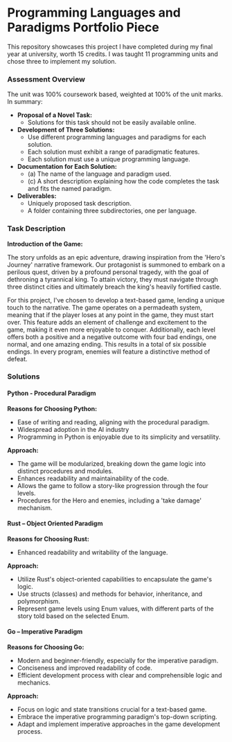 # Programming Languages and Paradigms Portfolio Piece

This repository showcases this project I have completed during my final year at university, worth 15 credits. I was taught 11 programming units and chose three to implement my solution.


### Assessment Overview

The unit was 100% coursework based, weighted at 100% of the unit marks. In summary:
- **Proposal of a Novel Task:**
  - Solutions for this task should not be easily available online.
- **Development of Three Solutions:**
  - Use different programming languages and paradigms for each solution.
  - Each solution must exhibit a range of paradigmatic features.
  - Each solution must use a unique programming language.
- **Documentation for Each Solution:**
  - (a) The name of the language and paradigm used.
  - (c) A short description explaining how the code completes the task and fits the named paradigm.
- **Deliverables:**
  - Uniquely proposed task description.
  - A folder containing three subdirectories, one per language.
  

### Task Description

**Introduction of the Game:**

The story unfolds as an epic adventure, drawing inspiration from the 'Hero's Journey' narrative framework. Our protagonist is summoned to embark on a perilous quest, driven by a profound personal tragedy, with the goal of dethroning a tyrannical king. To attain victory, they must navigate through three distinct cities and ultimately breach the king's heavily fortified castle.

For this project, I've chosen to develop a text-based game, lending a unique touch to the narrative. The game operates on a permadeath system, meaning that if the player loses at any point in the game, they must start over. This feature adds an element of challenge and excitement to the game, making it even more enjoyable to conquer. Additionally, each level offers both a positive and a negative outcome with four bad endings, one normal, and one amazing ending. This results in a total of six possible endings. In every program, enemies will feature a distinctive method of defeat.

### Solutions

#### Python - Procedural Paradigm

**Reasons for Choosing Python:**
- Ease of writing and reading, aligning with the procedural paradigm.
- Widespread adoption in the AI industry
- Programming in Python is enjoyable due to its simplicity and versatility.

**Approach:**
- The game will be modularized, breaking down the game logic into distinct procedures and modules.
- Enhances readability and maintainability of the code.
- Allows the game to follow a story-like progression through the four levels.
- Procedures for the Hero and enemies, including a 'take damage' mechanism.

#### Rust – Object Oriented Paradigm

**Reasons for Choosing Rust:**
- Enhanced readability and writability of the language.

**Approach:**
- Utilize Rust's object-oriented capabilities to encapsulate the game's logic.
- Use structs (classes) and methods for behavior, inheritance, and polymorphism.
- Represent game levels using Enum values, with different parts of the story told based on the selected Enum.

#### Go – Imperative Paradigm

**Reasons for Choosing Go:**
- Modern and beginner-friendly, especially for the imperative paradigm.
- Conciseness and improved readability of code.
- Efficient development process with clear and comprehensible logic and mechanics.

**Approach:**
- Focus on logic and state transitions crucial for a text-based game.
- Embrace the imperative programming paradigm's top-down scripting.
- Adapt and implement imperative approaches in the game development process.




